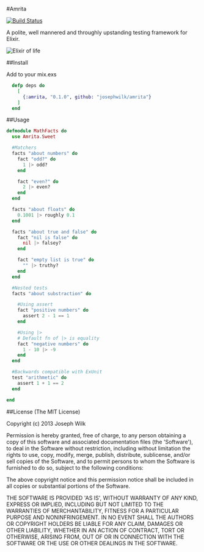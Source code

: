 #Amrita

[![Build Status](https://travis-ci.org/josephwilk/amrita.png?branch=master)](https://travis-ci.org/josephwilk/amrita)

A polite, well mannered and throughly upstanding testing framework for Elixir.

![Elixir of life](http://s9.postimg.org/uv0ubzjm7/elixir.jpg)

##Install

Add to your mix.exs

```elixir
  defp deps do
    [
      {:amrita, "0.1.0", github: "josephwilk/amrita"}
    ]
  end
```

##Usage

```elixir
defmodule MathFacts do
  use Amrita.Sweet

  #Matchers
  facts "about numbers" do
    fact "odd?" do
      1 |> odd?
    end

    fact "even?" do
      2 |> even?
    end
  end

  facts "about floats" do
    0.1001 |> roughly 0.1
  end

  facts "about true and false" do
    fact "nil is false" do
      nil |> falsey?
    end

    fact "empty list is true" do
      "" |> truthy?
    end
  end

  #Nested tests
  facts "about substraction" do

    #Using assert
    fact "positive numbers" do
      assert 2 - 1 == 1
    end

    #Using |>
    # Default fn of |> is equality
    fact "negative numbers" do
      1 - 10 |> -9
    end
  end

  #Backwards compatible with ExUnit
  test "arithmetic" do
    assert 1 + 1 == 2
  end

end
```

##License
(The MIT License)

Copyright (c) 2013 Joseph Wilk

Permission is hereby granted, free of charge, to any person obtaining
a copy of this software and associated documentation files (the
'Software'), to deal in the Software without restriction, including
without limitation the rights to use, copy, modify, merge, publish,
distribute, sublicense, and/or sell copies of the Software, and to
permit persons to whom the Software is furnished to do so, subject to
the following conditions:

The above copyright notice and this permission notice shall be
included in all copies or substantial portions of the Software.

THE SOFTWARE IS PROVIDED 'AS IS', WITHOUT WARRANTY OF ANY KIND,
EXPRESS OR IMPLIED, INCLUDING BUT NOT LIMITED TO THE WARRANTIES OF
MERCHANTABILITY, FITNESS FOR A PARTICULAR PURPOSE AND NONINFRINGEMENT.
IN NO EVENT SHALL THE AUTHORS OR COPYRIGHT HOLDERS BE LIABLE FOR ANY
CLAIM, DAMAGES OR OTHER LIABILITY, WHETHER IN AN ACTION OF CONTRACT,
TORT OR OTHERWISE, ARISING FROM, OUT OF OR IN CONNECTION WITH THE
SOFTWARE OR THE USE OR OTHER DEALINGS IN THE SOFTWARE.
